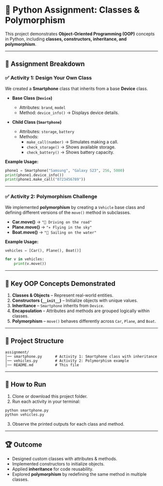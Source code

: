 # 🐍 Python Assignment: Classes & Polymorphism

This project demonstrates **Object-Oriented Programming (OOP)** concepts in Python, including **classes, constructors, inheritance, and polymorphism**.

---

## 📌 Assignment Breakdown

### ✅ Activity 1: Design Your Own Class
We created a **Smartphone** class that inherits from a base **Device** class.  

- **Base Class (`Device`)**
  - Attributes: `brand`, `model`
  - Method: `device_info()` → Displays device details.

- **Child Class (`Smartphone`)**
  - Attributes: `storage`, `battery`
  - Methods:
    - `make_call(number)` → Simulates making a call.
    - `check_storage()` → Shows available storage.
    - `check_battery()` → Shows battery capacity.

**Example Usage:**
```python
phone1 = Smartphone("Samsung", "Galaxy S23", 256, 5000)
print(phone1.device_info())
print(phone1.make_call("0723456789"))
```

---

### ✅ Activity 2: Polymorphism Challenge
We implemented **polymorphism** by creating a `Vehicle` base class and defining different versions of the `move()` method in subclasses.

- **Car.move()** → `"🚗 Driving on the road"`
- **Plane.move()** → `"✈️ Flying in the sky"`
- **Boat.move()** → `"🚤 Sailing on the water"`

**Example Usage:**
```python
vehicles = [Car(), Plane(), Boat()]

for v in vehicles:
    print(v.move())
```

---

## 🎯 Key OOP Concepts Demonstrated
1. **Classes & Objects** – Represent real-world entities.
2. **Constructors (`__init__`)** – Initialize objects with unique values.
3. **Inheritance** – `Smartphone` inherits from `Device`.
4. **Encapsulation** – Attributes and methods are grouped logically within classes.
5. **Polymorphism** – `move()` behaves differently across `Car`, `Plane`, and `Boat`.

---

## 📂 Project Structure
```
assignment/
│── smartphone.py      # Activity 1: Smartphone class with inheritance
│── vehicles.py        # Activity 2: Polymorphism example
│── README.md          # This file
```

---

## 🚀 How to Run
1. Clone or download this project folder.
2. Run each activity in your terminal:

```bash
python smartphone.py
python vehicles.py
```

3. Observe the printed outputs for each class and method.

---

## 🏆 Outcome
- Designed custom classes with attributes & methods.
- Implemented constructors to initialize objects.
- Applied **inheritance** for code reusability.
- Explored **polymorphism** by redefining the same method in multiple classes.
